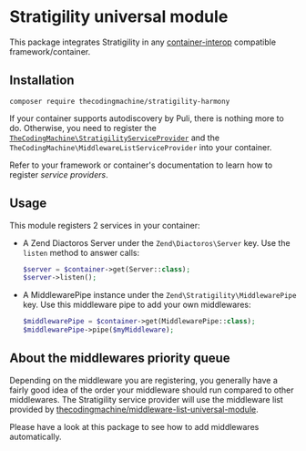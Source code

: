 # Stratigility universal module

This package integrates Stratigility in any [container-interop](https://github.com/container-interop/service-provider) compatible framework/container.

## Installation

```
composer require thecodingmachine/stratigility-harmony
```

If your container supports autodiscovery by Puli, there is nothing more to do.
Otherwise, you need to register the [`TheCodingMachine\StratigilityServiceProvider`](src/StratigilityServiceProvider.php) and the `TheCodingMachine\MiddlewareListServiceProvider` into your container.

Refer to your framework or container's documentation to learn how to register *service providers*.

## Usage

This module registers 2 services in your container:

- A Zend Diactoros Server under the `Zend\Diactoros\Server` key.
  Use the `listen` method to answer calls:
  ```php
  $server = $container->get(Server::class);
  $server->listen();
  ```

- A MiddlewarePipe instance under the `Zend\Stratigility\MiddlewarePipe` key.
  Use this middleware pipe to add your own middlewares:
  ```php
  $middlewarePipe = $container->get(MiddlewarePipe::class);
  $middlewarePipe->pipe($myMiddleware);
  ```


## About the middlewares priority queue

Depending on the middleware you are registering, you generally have a fairly good idea of the order your middleware should run compared to other middlewares.
The Stratigility service provider will use the middleware list provided by [thecodingmachine/middleware-list-universal-module](https://github.com/thecodingmachine/middleware-list-universal-module).

Please have a look at this package to see how to add middlewares automatically.
